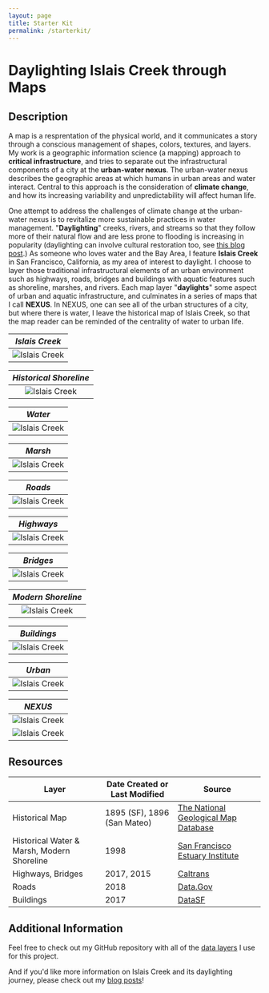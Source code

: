 ```yaml
---
layout: page
title: Starter Kit
permalink: /starterkit/
---
```


# Daylighting Islais Creek through Maps

## Description

A map is a resprentation of the physical world, and it communicates a story through a conscious management of shapes, colors, textures, and layers. My work is a geographic information science (a mapping) approach to **critical infrastructure**, and tries to separate out the infrastructural components of a city at the **urban-water nexus**. The urban-water nexus describes the geographic areas at which humans in urban areas and water interact. Central to this approach is the consideration of **climate change**, and how its increasing variability and unpredictability will affect human life.

One attempt to address the challenges of climate change at the urban-water nexus is to revitalize more sustainable practices in water management. "**Daylighting**" creeks, rivers, and streams so that they follow more of their natural flow and are less prone to flooding is increasing in popularity (daylighting can involve cultural restoration too, see [this blog post](https://sburtner.github.io/shit-creek/).) As someone who loves water and the Bay Area, I feature **Islais Creek** in San Francisco, California, as my area of interest to daylight. I choose to layer those traditional infrastructural elements of an urban environment such as highways, roads, bridges and buildings with aquatic features such as shoreline, marshes, and rivers. Each map layer "**daylights**" some aspect of urban and aquatic infrastructure, and culminates in a series of maps that I call **NEXUS**. In NEXUS, one can see all of the urban structures of a city, but where there is water, I leave the historical map of Islais Creek, so that the map reader can be reminded of the centrality of water to urban life.

| *Islais Creek* |
|:--:| 
| ![Islais Creek](https://raw.githubusercontent.com/sburtner/critical_infrastructure/master/images/outputs/a_historic_out.png) |

| *Historical Shoreline* |
|:--:| 
| ![Islais Creek](https://raw.githubusercontent.com/sburtner/critical_infrastructure/master/images/outputs/b_historic_in.png) |

| *Water* |
|:--:| 
| ![Islais Creek](https://raw.githubusercontent.com/sburtner/critical_infrastructure/master/images/outputs/c_historic_water.png) |

| *Marsh* |
|:--:| 
| ![Islais Creek](https://raw.githubusercontent.com/sburtner/critical_infrastructure/master/images/outputs/d_historic_marsh.png) |

| *Roads* |
|:--:| 
| ![Islais Creek](https://raw.githubusercontent.com/sburtner/critical_infrastructure/master/images/outputs/e_roads.png) |

| *Highways* |
|:--:| 
| ![Islais Creek](https://raw.githubusercontent.com/sburtner/critical_infrastructure/master/images/outputs/f_highways.png) |

| *Bridges* |
|:--:| 
| ![Islais Creek](https://raw.githubusercontent.com/sburtner/critical_infrastructure/master/images/outputs/g_bridges.png) |

| *Modern Shoreline* |
|:--:| 
| ![Islais Creek](https://raw.githubusercontent.com/sburtner/critical_infrastructure/master/images/outputs/h_shore_type.png) |

| *Buildings* |
|:--:| 
| ![Islais Creek](https://raw.githubusercontent.com/sburtner/critical_infrastructure/master/images/outputs/i_buildings.png) |

| *Urban* |
|:--:| 
| ![Islais Creek](https://raw.githubusercontent.com/sburtner/critical_infrastructure/master/images/outputs/j_sf_boundary.png) |

| *NEXUS* |
|:--:| 
| ![Islais Creek](https://raw.githubusercontent.com/sburtner/critical_infrastructure/master/images/outputs/k_nexus.png) |
| ![Islais Creek](https://raw.githubusercontent.com/sburtner/critical_infrastructure/master/images/outputs/animation.gif) |


## Resources

**Layer** | **Date Created or Last Modified** | **Source**
------------ | ------------- | -------------
Historical Map | 1895 (SF), 1896 (San Mateo) | [The National Geological Map Database](https://ngmdb.usgs.gov/ngmdb/ngmdb_home.html)
Historical Water & Marsh, Modern Shoreline | 1998 | [San Francisco Estuary Institute](http://www.sfei.org/content/ecoatlas-version-150b4-1998)
Highways, Bridges | 2017, 2015 | [Caltrans](http://www.dot.ca.gov/hq/tsip/gis/datalibrary/#Highway)
Roads | 2018 | [Data.Gov](https://catalog.data.gov/dataset/tiger-line-shapefile-2017-county-san-francisco-county-ca-all-roads-county-based-shapefile)
Buildings | 2017 | [DataSF](https://data.sfgov.org/Housing-and-Buildings/Building-Footprints/72ai-zege)


## Additional Information

Feel free to check out my GitHub repository with all of the [data layers](https://github.com/sburtner/critical_infrastructure) I use for this project.

And if you'd like more information on Islais Creek and its daylighting journey, please check out my [blog posts](https://sburtner.github.io/)!



